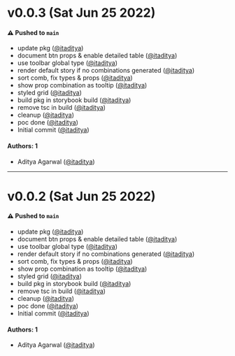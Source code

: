 # v0.0.3 (Sat Jun 25 2022)

#### ⚠️ Pushed to `main`

- update pkg ([@itaditya](https://github.com/itaditya))
- document btn props & enable detailed table ([@itaditya](https://github.com/itaditya))
- use toolbar global type ([@itaditya](https://github.com/itaditya))
- render default story if no combinations generated ([@itaditya](https://github.com/itaditya))
- sort comb, fix types & props ([@itaditya](https://github.com/itaditya))
- show prop combination as tooltip ([@itaditya](https://github.com/itaditya))
- styled grid ([@itaditya](https://github.com/itaditya))
- build pkg in storybook build ([@itaditya](https://github.com/itaditya))
- remove tsc in build ([@itaditya](https://github.com/itaditya))
- cleanup ([@itaditya](https://github.com/itaditya))
- poc done ([@itaditya](https://github.com/itaditya))
- Initial commit ([@itaditya](https://github.com/itaditya))

#### Authors: 1

- Aditya Agarwal ([@itaditya](https://github.com/itaditya))

---

# v0.0.2 (Sat Jun 25 2022)

#### ⚠️ Pushed to `main`

- update pkg ([@itaditya](https://github.com/itaditya))
- document btn props & enable detailed table ([@itaditya](https://github.com/itaditya))
- use toolbar global type ([@itaditya](https://github.com/itaditya))
- render default story if no combinations generated ([@itaditya](https://github.com/itaditya))
- sort comb, fix types & props ([@itaditya](https://github.com/itaditya))
- show prop combination as tooltip ([@itaditya](https://github.com/itaditya))
- styled grid ([@itaditya](https://github.com/itaditya))
- build pkg in storybook build ([@itaditya](https://github.com/itaditya))
- remove tsc in build ([@itaditya](https://github.com/itaditya))
- cleanup ([@itaditya](https://github.com/itaditya))
- poc done ([@itaditya](https://github.com/itaditya))
- Initial commit ([@itaditya](https://github.com/itaditya))

#### Authors: 1

- Aditya Agarwal ([@itaditya](https://github.com/itaditya))
